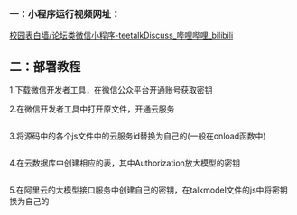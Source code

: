 ### 一：小程序运行视频网址：

[校园表白墙/论坛类微信小程序-teetalkDiscuss_哔哩哔哩_bilibili](https://www.bilibili.com/video/BV116xCeREZM/?vd_source=754bb2005e89d37c558ea4912708a9ca)

## 二：部署教程

1.下载微信开发者工具，在微信公众平台开通账号获取密钥

2.在微信开发者工具中打开原文件，开通云服务

<img title="" src="file:///./Reademeimg/2.png" alt="">

3.将源码中的各个js文件中的云服务id替换为自己的(一般在onload函数中)

<img title="" src="file:///./Reademeimg/3.png" alt="">

4.在云数据库中创建相应的表，其中Authorization放大模型的密钥

<img title="" src="file:///./Reademeimg/4.png" alt="">

5.在阿里云的大模型接口服务中创建自己的密钥，在talkmodel文件的js中将密钥换为自己的

<img title="" src="file:///./Reademeimg/5.png" alt="">
